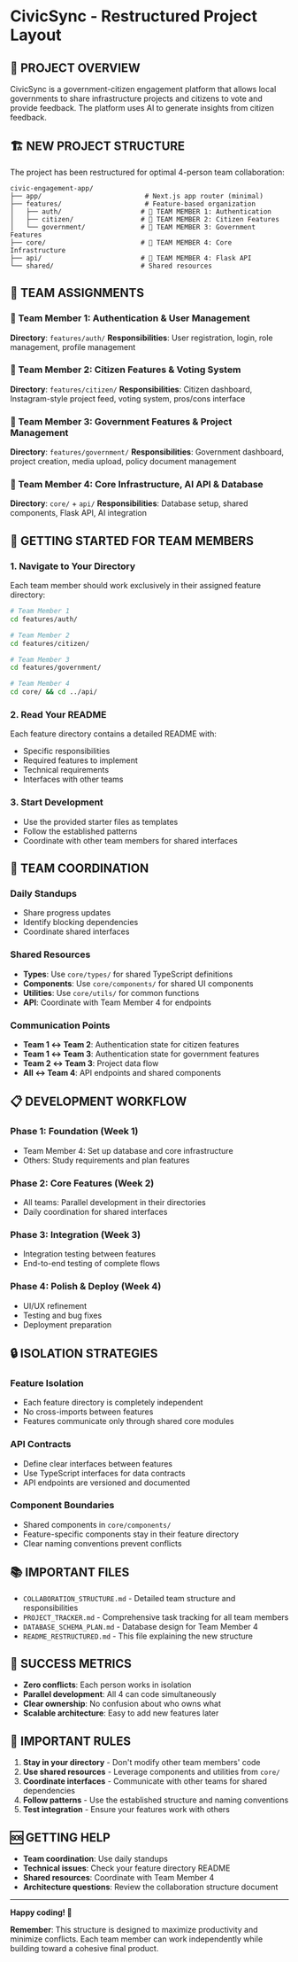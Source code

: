 # CivicSync - Restructured Project Layout

## 🎯 **PROJECT OVERVIEW**

CivicSync is a government-citizen engagement platform that allows local governments to share infrastructure projects and citizens to vote and provide feedback. The platform uses AI to generate insights from citizen feedback.

## 🏗️ **NEW PROJECT STRUCTURE**

The project has been restructured for optimal 4-person team collaboration:

```
civic-engagement-app/
├── app/                          # Next.js app router (minimal)
├── features/                     # Feature-based organization
│   ├── auth/                    # 👤 TEAM MEMBER 1: Authentication
│   ├── citizen/                 # 👤 TEAM MEMBER 2: Citizen Features
│   └── government/              # 👤 TEAM MEMBER 3: Government Features
├── core/                        # 👤 TEAM MEMBER 4: Core Infrastructure
├── api/                         # 👤 TEAM MEMBER 4: Flask API
└── shared/                      # Shared resources
```

## 👥 **TEAM ASSIGNMENTS**

### **👤 Team Member 1: Authentication & User Management**
**Directory**: `features/auth/`
**Responsibilities**: User registration, login, role management, profile management

### **👤 Team Member 2: Citizen Features & Voting System**
**Directory**: `features/citizen/`
**Responsibilities**: Citizen dashboard, Instagram-style project feed, voting system, pros/cons interface

### **👤 Team Member 3: Government Features & Project Management**
**Directory**: `features/government/`
**Responsibilities**: Government dashboard, project creation, media upload, policy document management

### **👤 Team Member 4: Core Infrastructure, AI API & Database**
**Directory**: `core/` + `api/`
**Responsibilities**: Database setup, shared components, Flask API, AI integration

## 🚀 **GETTING STARTED FOR TEAM MEMBERS**

### **1. Navigate to Your Directory**
Each team member should work exclusively in their assigned feature directory:

```bash
# Team Member 1
cd features/auth/

# Team Member 2  
cd features/citizen/

# Team Member 3
cd features/government/

# Team Member 4
cd core/ && cd ../api/
```

### **2. Read Your README**
Each feature directory contains a detailed README with:
- Specific responsibilities
- Required features to implement
- Technical requirements
- Interfaces with other teams

### **3. Start Development**
- Use the provided starter files as templates
- Follow the established patterns
- Coordinate with other team members for shared interfaces

## 🔗 **TEAM COORDINATION**

### **Daily Standups**
- Share progress updates
- Identify blocking dependencies
- Coordinate shared interfaces

### **Shared Resources**
- **Types**: Use `core/types/` for shared TypeScript definitions
- **Components**: Use `core/components/` for shared UI components
- **Utilities**: Use `core/utils/` for common functions
- **API**: Coordinate with Team Member 4 for endpoints

### **Communication Points**
- **Team 1 ↔ Team 2**: Authentication state for citizen features
- **Team 1 ↔ Team 3**: Authentication state for government features
- **Team 2 ↔ Team 3**: Project data flow
- **All ↔ Team 4**: API endpoints and shared components

## 📋 **DEVELOPMENT WORKFLOW**

### **Phase 1: Foundation (Week 1)**
- Team Member 4: Set up database and core infrastructure
- Others: Study requirements and plan features

### **Phase 2: Core Features (Week 2)**
- All teams: Parallel development in their directories
- Daily coordination for shared interfaces

### **Phase 3: Integration (Week 3)**
- Integration testing between features
- End-to-end testing of complete flows

### **Phase 4: Polish & Deploy (Week 4)**
- UI/UX refinement
- Testing and bug fixes
- Deployment preparation

## 🔒 **ISOLATION STRATEGIES**

### **Feature Isolation**
- Each feature directory is completely independent
- No cross-imports between features
- Features communicate only through shared core modules

### **API Contracts**
- Define clear interfaces between features
- Use TypeScript interfaces for data contracts
- API endpoints are versioned and documented

### **Component Boundaries**
- Shared components in `core/components/`
- Feature-specific components stay in their feature directory
- Clear naming conventions prevent conflicts

## 📚 **IMPORTANT FILES**

- `COLLABORATION_STRUCTURE.md` - Detailed team structure and responsibilities
- `PROJECT_TRACKER.md` - Comprehensive task tracking for all team members
- `DATABASE_SCHEMA_PLAN.md` - Database design for Team Member 4
- `README_RESTRUCTURED.md` - This file explaining the new structure

## 🎯 **SUCCESS METRICS**

- **Zero conflicts**: Each person works in isolation
- **Parallel development**: All 4 can code simultaneously
- **Clear ownership**: No confusion about who owns what
- **Scalable architecture**: Easy to add new features later

## 🚨 **IMPORTANT RULES**

1. **Stay in your directory** - Don't modify other team members' code
2. **Use shared resources** - Leverage components and utilities from `core/`
3. **Coordinate interfaces** - Communicate with other teams for shared dependencies
4. **Follow patterns** - Use the established structure and naming conventions
5. **Test integration** - Ensure your features work with others

## 🆘 **GETTING HELP**

- **Team coordination**: Use daily standups
- **Technical issues**: Check your feature directory README
- **Shared resources**: Coordinate with Team Member 4
- **Architecture questions**: Review the collaboration structure document

---

**Happy coding! 🚀**

**Remember**: This structure is designed to maximize productivity and minimize conflicts. Each team member can work independently while building toward a cohesive final product.
